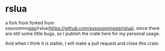 # rslua 
a fork from forked from sssooonnnggg/rslua(https://github.com/sssooonnnggg/rslua), since there are still some little bugs, so I publish the crate here for my personal usage.

And when I think it is stable, I will make a pull request and close this crate.
